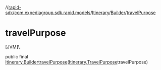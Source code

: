 //[rapid-sdk](../../../../index.md)/[com.expediagroup.sdk.rapid.models](../../index.md)/[Itinerary](../index.md)/[Builder](index.md)/[travelPurpose](travel-purpose.md)

# travelPurpose

[JVM]\

public final [Itinerary.Builder](index.md)[travelPurpose](travel-purpose.md)([Itinerary.TravelPurpose](../-travel-purpose/index.md)travelPurpose)
